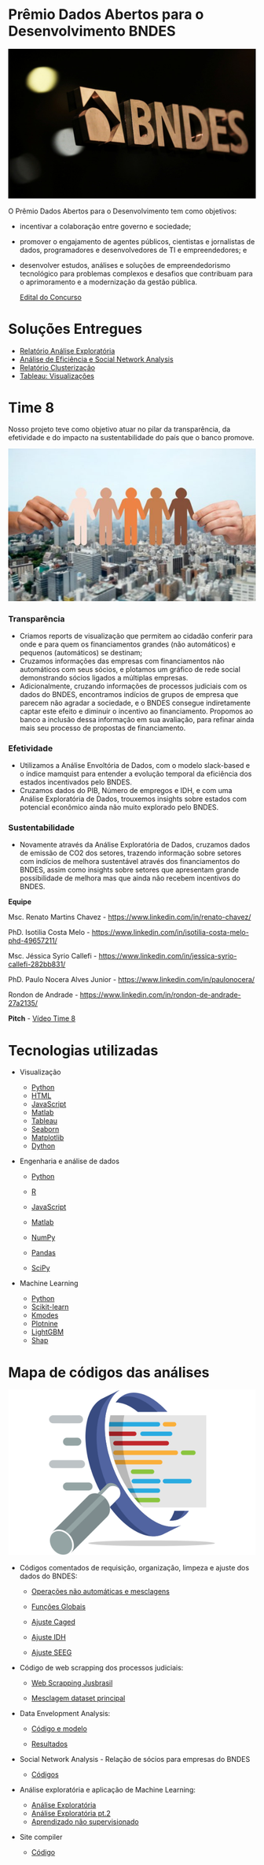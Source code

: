 # Prêmio Dados Abertos para o Desenvolvimento BNDES

![](img/bndes.jpeg)

O Prêmio Dados Abertos para o Desenvolvimento tem como objetivos: 

- incentivar a colaboração entre governo e sociedade;

- promover o engajamento de agentes públicos, cientistas e jornalistas de dados, programadores e desenvolvedores de TI e empreendedores; e

- desenvolver estudos, análises e soluções de empreendedorismo tecnológico para problemas complexos e desafios que contribuam para o aprimoramento e a modernização da gestão pública.

  [Edital do Concurso](https://www.bndes.gov.br/wps/wcm/connect/site/4af22351-97ad-4163-9c6c-15a8406591ed/Edital+Maratona+BNDES+vers%C3%A3o+final.pdf?MOD=AJPERES&CVID=nFujLIl)



# Soluções Entregues

- [Relatório Análise Exploratória](https://github.com/Renatochaz/premio-dados-abertos-BNDES/blob/main/Relatorio_analises.md)
- [Análise de Eficiência e Social Network Analysis](http://rondon.me/team8/)
- [Relatório Clusterização](https://github.com/Renatochaz/premio-dados-abertos-BNDES/blob/main/relatorio_cluster.md)
- [Tableau: Visualizações](https://public.tableau.com/app/profile/j.ssica.syrio.callefi)



# Time 8

Nosso projeto teve como objetivo atuar no pilar da transparência, da efetividade e do impacto na sustentabilidade do país que o banco promove.



![](img/cidadania.jpg)



 ### Transparência

- Criamos reports de visualização que permitem ao cidadão conferir para onde e para quem os financiamentos grandes (não automáticos) e pequenos (automáticos) se destinam;
- Cruzamos informações das empresas com financiamentos não automáticos com seus sócios, e plotamos um gráfico de rede social demonstrando sócios ligados a múltiplas empresas.
- Adicionalmente, cruzando informações de processos judiciais com os dados do BNDES, encontramos indícios de grupos de empresa que parecem não agradar a sociedade, e o BNDES consegue indiretamente captar este efeito e diminuir o incentivo ao financiamento. Propomos ao banco a inclusão dessa informação em sua avaliação, para refinar ainda mais seu processo de propostas de financiamento.

### Efetividade

- Utilizamos a Análise Envoltória de Dados, com o modelo slack-based e o índice mamquist para entender a evolução temporal da eficiência dos estados incentivados pelo BNDES. 
- Cruzamos dados do PIB, Número de empregos e IDH, e com uma Análise Exploratória de Dados, trouxemos insights sobre estados com potencial econômico ainda não muito explorado pelo BNDES.

### Sustentabilidade

- Novamente através da Análise Exploratória de Dados, cruzamos dados de emissão de CO2 dos setores, trazendo informação sobre setores com indícios de melhora sustentável através dos financiamentos do BNDES, assim como insights sobre setores que apresentam grande possibilidade de melhora mas que ainda não recebem incentivos do BNDES.



**Equipe**

Msc. Renato Martins Chavez - https://www.linkedin.com/in/renato-chavez/

PhD. Isotilia Costa Melo - https://www.linkedin.com/in/isotilia-costa-melo-phd-49657211/

Msc. Jéssica Syrio Callefi - https://www.linkedin.com/in/jessica-syrio-callefi-282bb831/

PhD. Paulo Nocera Alves Junior - https://www.linkedin.com/in/paulonocera/

Rondon de Andrade - https://www.linkedin.com/in/rondon-de-andrade-27a2135/

**Pitch** - [Vídeo Time 8](https://www.youtube.com/watch?v=e_A6jZoBxyk)



# Tecnologias utilizadas

- Visualização
  - [Python](https://www.python.org/)
  - [HTML](https://developer.mozilla.org/en-US/docs/Web/HTML#:~:text=HTML%20(HyperText%20Markup%20Language)%20is,and%20structure%20of%20web%20content.&text=HTML%20uses%20%22markup%22%20to%20annotate,display%20in%20a%20Web%20browser.)
  - [JavaScript](https://www.javascript.com/)
  - [Matlab](https://www.mathworks.com/products/matlab.html)
  - [Tableau](https://www.tableau.com/)
  - [Seaborn](https://seaborn.pydata.org/)
  - [Matplotlib](https://matplotlib.org/)
  - [Dython](http://shakedzy.xyz/dython/)
  
- Engenharia e análise de dados
  - [Python](https://www.python.org/)
  
  - [R](https://www.r-project.org/)
  
  - [JavaScript](https://www.javascript.com/)
  
  - [Matlab](https://www.mathworks.com/products/matlab.html)
  
  - [NumPy](https://numpy.org/)
  
  - [Pandas](https://pandas.pydata.org/)
  
  - [SciPy](https://www.scipy.org/)
  
- Machine Learning
  - [Python](https://www.python.org/)
  - [Scikit-learn](https://scikit-learn.org/)
  - [Kmodes](https://github.com/nicodv/kmodes)
  - [Plotnine](https://plotnine.readthedocs.io/)
  - [LightGBM](https://github.com/microsoft/LightGBM)
  - [Shap](https://github.com/slundberg/shap)



# Mapa de códigos das análises
![](img/codemap.png)


- Códigos comentados de requisição, organização, limpeza e ajuste dos dados do BNDES:

    - [Operações não automáticas e mesclagens](https://github.com/Renatochaz/premio-dados-abertos-BNDES/blob/main/transform-RAW-data.ipynb)

    - [Funções Globais](https://github.com/Renatochaz/premio-dados-abertos-BNDES/blob/main/global_functions.py) 

    - [Ajuste Caged](https://github.com/Renatochaz/premio-dados-abertos-BNDES/blob/main/adjust-CAGED-data.ipynb)

    - [Ajuste IDH](https://github.com/Renatochaz/premio-dados-abertos-BNDES/blob/main/adjust-IDH-data.ipynb)

    - [Ajuste SEEG](https://github.com/Renatochaz/premio-dados-abertos-BNDES/blob/main/adjust-SEEG-data.ipynb)

      

- Código de web scrapping dos processos judiciais:
  - [Web Scrapping Jusbrasil](https://github.com/Renatochaz/premio-dados-abertos-BNDES/blob/main/scrap_processos_judiciais.js)

  - [Mesclagem dataset principal](https://github.com/Renatochaz/premio-dados-abertos-BNDES/blob/main/join_processos.r)

    

- Data Envelopment Analysis:
  - [Código e modelo](https://github.com/Renatochaz/premio-dados-abertos-BNDES/blob/main/dea/PlotMalm.m)

  - [Resultados](https://github.com/Renatochaz/premio-dados-abertos-BNDES/tree/main/dea)

    

- Social Network Analysis - Relação de sócios para empresas do BNDES
  - [Códigos](https://github.com/Renatochaz/premio-dados-abertos-BNDES/tree/main/social_networks) 

    

- Análise exploratória e aplicação de Machine Learning:
    - [Análise Exploratória](https://github.com/Renatochaz/premio-dados-abertos-BNDES/blob/main/EDA.ipynb)
    - [Análise Exploratória pt.2](https://github.com/Renatochaz/premio-dados-abertos-BNDES/blob/main/EDA-2.ipynb)
    - [Aprendizado não supervisionado](https://github.com/Renatochaz/premio-dados-abertos-BNDES/blob/main/Cluster-analysis.ipynb)



- Site compiler
  - [Código](https://github.com/Renatochaz/premio-dados-abertos-BNDES/tree/main/www)

